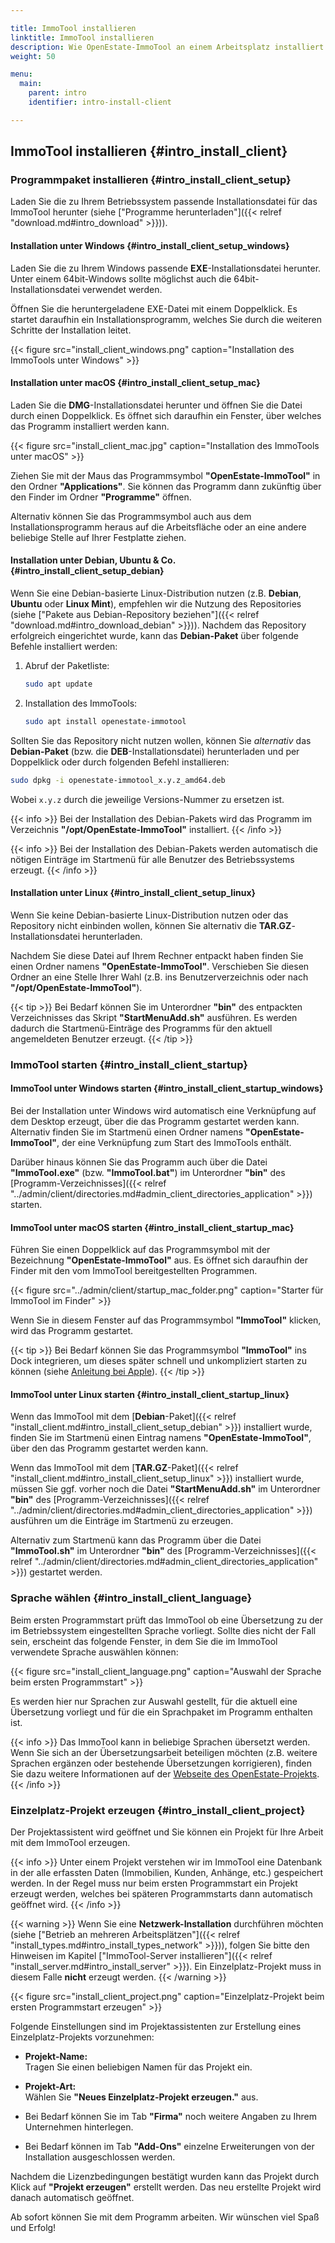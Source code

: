 ```yaml
---

title: ImmoTool installieren 
linktitle: ImmoTool installieren
description: Wie OpenEstate-ImmoTool an einem Arbeitsplatz installiert werden kann…
weight: 50

menu:
  main:
    parent: intro
    identifier: intro-install-client

---
```


## ImmoTool installieren {#intro_install_client}


### Programmpaket installieren {#intro_install_client_setup}

Laden Sie die zu Ihrem Betriebssystem passende Installationsdatei für das ImmoTool herunter (siehe ["Programme herunterladen"]({{< relref "download.md#intro_download" >}})).


#### Installation unter Windows {#intro_install_client_setup_windows}

Laden Sie die zu Ihrem Windows passende **EXE**-Installationsdatei herunter. Unter einem 64bit-Windows sollte möglichst auch die 64bit-Installationsdatei verwendet werden.

Öffnen Sie die heruntergeladene EXE-Datei mit einem Doppelklick. Es startet daraufhin ein Installationsprogramm, welches Sie durch die weiteren Schritte der Installation leitet.

{{< figure src="install_client_windows.png" caption="Installation des ImmoTools unter Windows" >}}


#### Installation unter macOS {#intro_install_client_setup_mac}

Laden Sie die **DMG**-Installationsdatei herunter und öffnen Sie die Datei durch einen Doppelklick. Es öffnet sich daraufhin ein Fenster, über welches das Programm installiert werden kann.

{{< figure src="install_client_mac.jpg" caption="Installation des ImmoTools unter macOS" >}}

Ziehen Sie mit der Maus das Programmsymbol **"OpenEstate-ImmoTool"** in den Ordner **"Applications"**. Sie können das Programm dann zukünftig über den Finder im Ordner **"Programme"** öffnen.

Alternativ können Sie das Programmsymbol auch aus dem Installationsprogramm heraus auf die Arbeitsfläche oder an eine andere beliebige Stelle auf Ihrer Festplatte ziehen.


#### Installation unter Debian, Ubuntu & Co. {#intro_install_client_setup_debian}

Wenn Sie eine Debian-basierte Linux-Distribution nutzen (z.B. **Debian**, **Ubuntu** oder **Linux Mint**), empfehlen wir die Nutzung des Repositories (siehe ["Pakete aus Debian-Repository beziehen"]({{< relref "download.md#intro_download_debian" >}})). Nachdem das Repository erfolgreich eingerichtet wurde, kann das **Debian-Paket** über folgende Befehle installiert werden:

1.  Abruf der Paketliste:
    
    ```bash
    sudo apt update
    ```
    
2.  Installation des ImmoTools:

    ```bash
    sudo apt install openestate-immotool
    ```

Sollten Sie das Repository nicht nutzen wollen, können Sie *alternativ* das **Debian-Paket** (bzw. die **DEB**-Installationsdatei) herunterladen und per Doppelklick oder durch folgenden Befehl installieren:

```bash
sudo dpkg -i openestate-immotool_x.y.z_amd64.deb
```

Wobei `x.y.z` durch die jeweilige Versions-Nummer zu ersetzen ist.

{{< info >}}
Bei der Installation des Debian-Pakets wird das Programm im Verzeichnis **"/opt/OpenEstate-ImmoTool"** installiert.
{{< /info >}}

{{< info >}}
Bei der Installation des Debian-Pakets werden automatisch die nötigen Einträge im Startmenü für alle Benutzer des Betriebssystems erzeugt.
{{< /info >}}


#### Installation unter Linux {#intro_install_client_setup_linux} 

Wenn Sie keine Debian-basierte Linux-Distribution nutzen oder das Repository nicht einbinden wollen, können Sie alternativ die **TAR.GZ**-Installationsdatei herunterladen. 

Nachdem Sie diese Datei auf Ihrem Rechner entpackt haben finden Sie einen Ordner namens **"OpenEstate-ImmoTool"**. Verschieben Sie diesen Ordner an eine Stelle Ihrer Wahl (z.B. ins Benutzerverzeichnis oder nach **"/opt/OpenEstate-ImmoTool"**).

{{< tip >}}
Bei Bedarf können Sie im Unterordner **"bin"** des entpackten Verzeichnisses das Skript **"StartMenuAdd.sh"** ausführen. Es werden dadurch die Startmenü-Einträge des Programms für den aktuell angemeldeten Benutzer erzeugt.
{{< /tip >}} 


### ImmoTool starten {#intro_install_client_startup}


#### ImmoTool unter Windows starten {#intro_install_client_startup_windows}

Bei der Installation unter Windows wird automatisch eine Verknüpfung auf dem Desktop erzeugt, über die das Programm gestartet werden kann. Alternativ finden Sie im Startmenü einen Ordner namens **"OpenEstate-ImmoTool"**, der eine Verknüpfung zum Start des ImmoTools enthält.

Darüber hinaus können Sie das Programm auch über die Datei **"ImmoTool.exe"** (bzw. **"ImmoTool.bat"**) im Unterordner **"bin"** des [Programm-Verzeichnisses]({{< relref "../admin/client/directories.md#admin_client_directories_application" >}}) starten.


#### ImmoTool unter macOS starten {#intro_install_client_startup_mac}

Führen Sie einen Doppelklick auf das Programmsymbol mit der Bezeichnung **"OpenEstate-ImmoTool"** aus. Es öffnet sich daraufhin der Finder mit den vom ImmoTool bereitgestellten Programmen.

{{< figure src="../admin/client/startup_mac_folder.png" caption="Starter für ImmoTool im Finder" >}}

Wenn Sie in diesem Fenster auf das Programmsymbol **"ImmoTool"** klicken, wird das Programm gestartet.

{{< tip >}}
Bei Bedarf können Sie das Programmsymbol **"ImmoTool"** ins Dock integrieren, um dieses später schnell und unkompliziert starten zu können (siehe [Anleitung bei Apple](https://support.apple.com/de-de/HT201730)).
{{< /tip >}}


#### ImmoTool unter Linux starten {#intro_install_client_startup_linux}

Wenn das ImmoTool mit dem [**Debian**-Paket]({{< relref "install_client.md#intro_install_client_setup_debian" >}}) installiert wurde, finden Sie im Startmenü einen Eintrag namens **"OpenEstate-ImmoTool"**, über den das Programm gestartet werden kann.

Wenn das ImmoTool mit dem [**TAR.GZ**-Paket]({{< relref "install_client.md#intro_install_client_setup_linux" >}}) installiert wurde, müssen Sie ggf. vorher noch die Datei **"StartMenuAdd.sh"** im Unterordner **"bin"** des [Programm-Verzeichnisses]({{< relref "../admin/client/directories.md#admin_client_directories_application" >}}) ausführen um die Einträge im Startmenü zu erzeugen.

Alternativ zum Startmenü kann das Programm über die Datei **"ImmoTool.sh"** im Unterordner **"bin"** des [Programm-Verzeichnisses]({{< relref "../admin/client/directories.md#admin_client_directories_application" >}}) gestartet werden.


### Sprache wählen {#intro_install_client_language}

Beim ersten Programmstart prüft das ImmoTool ob eine Übersetzung zu der im Betriebssystem eingestellten Sprache vorliegt. Sollte dies nicht der Fall sein, erscheint das folgende Fenster, in dem Sie die im ImmoTool verwendete Sprache auswählen können:

{{< figure src="install_client_language.png" caption="Auswahl der Sprache beim ersten Programmstart" >}}

Es werden hier nur Sprachen zur Auswahl gestellt, für die aktuell eine Übersetzung vorliegt und für die ein Sprachpaket im Programm enthalten ist.

{{< info >}}
Das ImmoTool kann in beliebige Sprachen übersetzt werden. Wenn Sie sich an der Übersetzungsarbeit beteiligen möchten (z.B. weitere Sprachen ergänzen oder bestehende Übersetzungen korrigieren), finden Sie dazu weitere Informationen auf der [Webseite des OpenEstate-Projekts](https://openestate.org/immotool/translations).
{{< /info >}}


### Einzelplatz-Projekt erzeugen {#intro_install_client_project}

Der Projektassistent wird geöffnet und Sie können ein Projekt für Ihre Arbeit mit dem ImmoTool erzeugen.

{{< info >}}
Unter einem Projekt verstehen wir im ImmoTool eine Datenbank in der alle erfassten Daten (Immobilien, Kunden, Anhänge, etc.) gespeichert werden. In der Regel muss nur beim ersten Programmstart ein Projekt erzeugt werden, welches bei späteren Programmstarts dann automatisch geöffnet wird. 
{{< /info >}}

{{< warning >}}
Wenn Sie eine **Netzwerk-Installation** durchführen möchten (siehe ["Betrieb an mehreren Arbeitsplätzen"]({{< relref "install_types.md#intro_install_types_network" >}})), folgen Sie bitte den Hinweisen im Kapitel ["ImmoTool-Server installieren"]({{< relref "install_server.md#intro_install_server" >}}). Ein Einzelplatz-Projekt muss in diesem Falle **nicht** erzeugt werden.
{{< /warning >}}

{{< figure src="install_client_project.png" caption="Einzelplatz-Projekt beim ersten Programmstart erzeugen" >}}

Folgende Einstellungen sind im Projektassistenten zur Erstellung eines Einzelplatz-Projekts vorzunehmen:

-   **Projekt-Name:** \
    Tragen Sie einen beliebigen Namen für das Projekt ein.

-   **Projekt-Art:** \
    Wählen Sie **"Neues Einzelplatz-Projekt erzeugen."** aus.

-   Bei Bedarf können Sie im Tab **"Firma"** noch weitere Angaben zu Ihrem Unternehmen hinterlegen.

-   Bei Bedarf können im Tab **"Add-Ons"** einzelne Erweiterungen von der Installation ausgeschlossen werden.

Nachdem die Lizenzbedingungen bestätigt wurden kann das Projekt durch Klick auf **"Projekt erzeugen"** erstellt werden. Das neu erstellte Projekt wird danach automatisch geöffnet.

Ab sofort können Sie mit dem Programm arbeiten. Wir wünschen viel Spaß und Erfolg!
